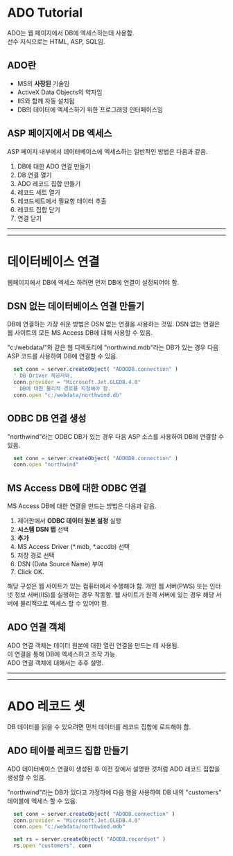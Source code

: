 # ADO Tutorial

ADO는 웹 페이지에서 DB에 엑세스하는데 사용함.  
선수 지식으로는 HTML, ASP, SQL임.  
  

## ADO란
  
- MS의 **사장된** 기술임
- ActiveX Data Objects의 약자임
- IIS와 함께 자동 설치됨
- DB의 데이터에 엑세스하기 위한 프로그래밍 인터페이스임
  

## ASP 페이지에서 DB 엑세스
  
ASP 페이지 내부에서 데이터베이스에 엑세스하는 일반적인 방법은 다음과 같음.
1. DB에 대한 ADO 연결 만들기
2. DB 연결 열기
3. ADO 레코드 집합 만들기
4. 레코드 세트 열기
5. 레코드세트에서 필요항 데이터 추출
6. 레코드 집합 닫기
7. 연결 닫기
  
  ---  
  ---  
  
# 데이터베이스 연결
  
웹페이지에서 DB에 엑세스 하려면 먼저 DB에 연결이 설정되어야 함.
  

## DSN 없는 데이터베이스 연결 만들기
  
DB에 연결하는 가장 쉬운 방법은 DSN 없는 연결을 사용하는 것임. DSN 없는 연결은 웹 사이트의 모든 MS Access DB에 대해 사용할 수 있음.  
  
"c:/webdata/"와 같은 웹 디렉토리에 "northwind.mdb"라는 DB가 있는 경우 다음 ASP 코드를 사용하여 DB에 연결할 수 있음.
  
```javascript
  set conn = server.createObject( "ADDODB.connection" )
  ' DB Driver 제공자와,
  conn.provider = "Microsoft.Jet.OLEDB.4.0"
  ' DB에 대한 물리적 경로를 지정해야 함.
  conn.open "c:/webdata/northwind.db"
```
  

## ODBC DB 연결 생성
  
"northwind"라는 ODBC DB가 있는 경우 다음 ASP 소스를 사용하여 DB에 연결할 수 있음.
  
```javascript
  set conn = server.createObject( "ADDODB.connection" )
  conn.open "northwind"
```
  

## MS Access DB에 대한 ODBC 연결
  
MS Access DB에 대한 연결을 만드는 방법은 다음과 같음.
  
1. 제어판에서 **ODBC 데이터 원본 설정** 실행
2. **시스템 DSN 탭** 선택
3. **추가**
4. MS Access Driver (*.mdb, *.accdb) 선택
5. 저장 경로 선택
6. DSN (Data Source Name) 부여
7. Click OK.
  
해당 구성은 웹 사이트가 있는 컴퓨터에서 수행해야 함. 개인 웹 서버(PWS) 또는 인터넷 정보 서버(IIS)를 실행하는 경우 작동함. 웹 사이트가 원격 서버에 있는 경우 해당 서버에 물리적으로 엑세스 할 수 있어야 함.
  

## ADO 연결 객체
  
ADO 연결 객체는 데이터 원본에 대한 열린 연결을 만드는 데 사용됨.  
이 연결을 통해 DB에 엑세스하고 조작 가능.  
ADO 연결 객체에 대해서는 추후 설명.
  
  ---  
  ---  
  
# ADO 레코드 셋
  
DB 데이터를 읽을 수 있으려면 먼저 데이터를 레코드 집합에 로드해야 함.
  

## ADO 테이블 레코드 집합 만들기
  
ADO 데이터베이스 연결이 생성된 후 이전 장에서 설명한 것처럼 ADO 레코드 집합을 생성할 수 있음.  
  
"northwind"라는 DB가 있다고 가정하에 다음 행을 사용하여 DB 내의 "customers" 테이블에 엑세스 할 수 있음.  
  
```javascript
  set conn = server.createObject( "ADODB.connection" )
  conn.provider = "Microsoft.Jet.OLEDB.4.0" 
  conn.open "c:/webdata/northwind.mdb"

  set rs = server.createObject( "ADODB.recordset" )
  rs.open "customers", conn
```